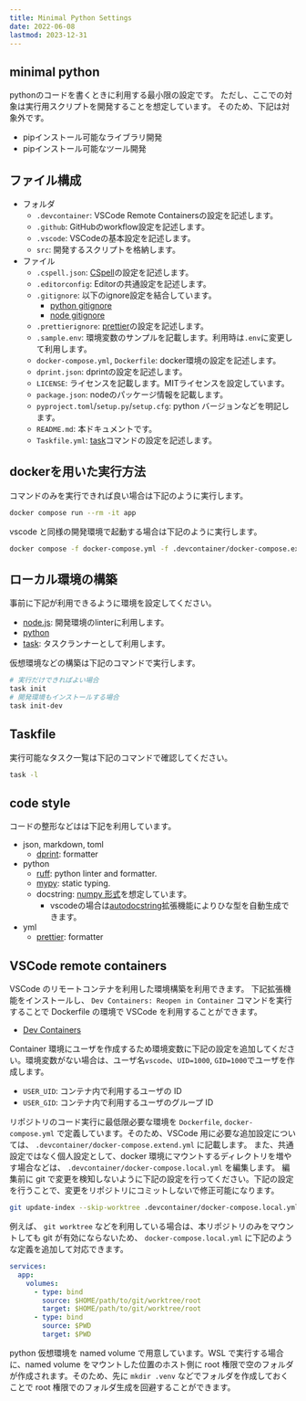 ```yaml
---
title: Minimal Python Settings
date: 2022-06-08
lastmod: 2023-12-31
---
```


## minimal python

pythonのコードを書くときに利用する最小限の設定です。
ただし、ここでの対象は実行用スクリプトを開発することを想定しています。
そのため、下記は対象外です。

- pipインストール可能なライブラリ開発
- pipインストール可能なツール開発

## ファイル構成

- フォルダ
  - `.devcontainer`: VSCode Remote Containersの設定を記述します。
  - `.github`: GitHubのworkflow設定を記述します。
  - `.vscode`: VSCodeの基本設定を記述します。
  - `src`: 開発するスクリプトを格納します。
- ファイル
  - `.cspell.json`: [CSpell](https://cspell.org/)の設定を記述します。
  - `.editorconfig`: Editorの共通設定を記述します。
  - `.gitignore`: 以下のignore設定を結合しています。
    - [python gitignore](https://github.com/github/gitignore/blob/main/Python.gitignore)
    - [node gitignore](https://github.com/github/gitignore/blob/main/Node.gitignore)
  - `.prettierignore`: [prettier](https://prettier.io/)の設定を記述します。
  - `.sample.env`: 環境変数のサンプルを記載します。利用時は`.env`に変更して利用します。
  - `docker-compose.yml`, `Dockerfile`: docker環境の設定を記述します。
  - `dprint.json`: dprintの設定を記述します。
  - `LICENSE`: ライセンスを記載します。MITライセンスを設定しています。
  - `package.json`: nodeのパッケージ情報を記載します。
  - `pyproject.toml`/`setup.py`/`setup.cfg`: python バージョンなどを明記します。
  - `README.md`: 本ドキュメントです。
  - `Taskfile.yml`: [task](https://taskfile.dev/)コマンドの設定を記述します。

## dockerを用いた実行方法

コマンドのみを実行できれば良い場合は下記のように実行します。

```sh
docker compose run --rm -it app
```

vscode と同様の開発環境で起動する場合は下記のように実行します。

```sh
docker compose -f docker-compose.yml -f .devcontainer/docker-compose.extend.yml -f .devcontainer/docker-compose.local.yml run --rm -it app
```

## ローカル環境の構築

事前に下記が利用できるように環境を設定してください。

- [node.js](https://nodejs.org/en): 開発環境のlinterに利用します。
- [python](https://nodejs.org/en)
- [task](https://taskfile.dev/): タスクランナーとして利用します。

仮想環境などの構築は下記のコマンドで実行します。

```sh
# 実行だけできればよい場合
task init
# 開発環境もインストールする場合
task init-dev
```

## Taskfile

実行可能なタスク一覧は下記のコマンドで確認してください。

```sh
task -l
```

## code style

コードの整形などはは下記を利用しています。

- json, markdown, toml
  - [dprint](https://github.com/dprint/dprint): formatter
- python
  - [ruff](https://github.com/astral-sh/ruff): python linter and formatter.
  - [mypy](https://github.com/python/mypy): static typing.
  - docstring: [numpy 形式](https://numpydoc.readthedocs.io/en/latest/format.html)を想定しています。
    - vscodeの場合は[autodocstring](https://marketplace.visualstudio.com/items?itemName=njpwerner.autodocstring)拡張機能によりひな型を自動生成できます。
- yml
  - [prettier](https://prettier.io/): formatter

## VSCode remote containers

VSCode のリモートコンテナを利用した環境構築を利用できます。
下記拡張機能をインストールし、 `Dev Containers: Reopen in Container` コマンドを実行することで Dockerfile の環境で VSCode を利用することができます。

- [Dev Containers](https://marketplace.visualstudio.com/items?itemName=ms-vscode-remote.remote-containers)

Container 環境にユーザを作成するため環境変数に下記の設定を追加してください。環境変数がない場合は、ユーザ名`vscode`、`UID=1000`, `GID=1000`でユーザを作成します。

- `USER_UID`: コンテナ内で利用するユーザの ID
- `USER_GID`: コンテナ内で利用するユーザのグループ ID

リポジトリのコード実行に最低限必要な環境を `Dockerfile`, `docker-compose.yml` で定義しています。そのため、VSCode 用に必要な追加設定については、 `.devcontainer/docker-compose.extend.yml` に記載します。
また、共通設定ではなく個人設定として、docker 環境にマウントするディレクトリを増やす場合などは、 `.devcontainer/docker-compose.local.yml` を編集します。
編集前に git で変更を検知しないように下記の設定を行ってください。下記の設定を行うことで、変更をリポジトリにコミットしないで修正可能になります。

```sh
git update-index --skip-worktree .devcontainer/docker-compose.local.yml
```

例えば、 `git worktree` などを利用している場合は、本リポジトリのみをマウントしても git が有効にならないため、 `docker-compose.local.yml` に下記のような定義を追加して対応できます。

```yml
services:
  app:
    volumes:
      - type: bind
        source: $HOME/path/to/git/worktree/root
        target: $HOME/path/to/git/worktree/root
      - type: bind
        source: $PWD
        target: $PWD
```

python 仮想環境を named volume で用意しています。WSL で実行する場合に、named volume をマウントした位置のホスト側に root 権限で空のフォルダが作成されます。そのため、先に `mkdir .venv` などでフォルダを作成しておくことで root 権限でのフォルダ生成を回避することができます。
